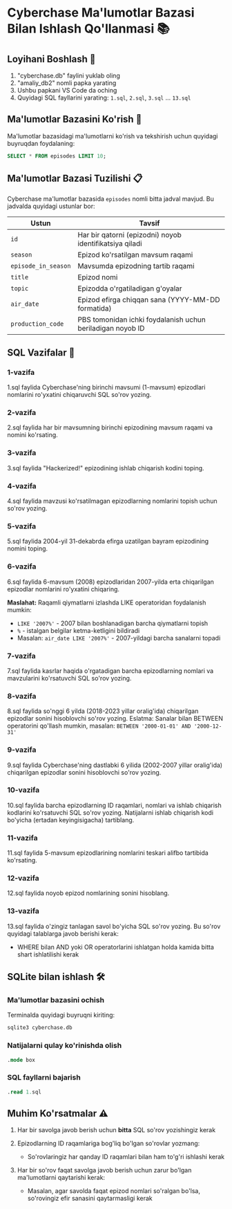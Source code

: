 # Cyberchase Ma'lumotlar Bazasi Bilan Ishlash Qo'llanmasi 📚

## Loyihani Boshlash 🚀

1. "cyberchase.db" faylini yuklab oling
2. "amaliy_db2" nomli papka yarating
3. Ushbu papkani VS Code da oching
4. Quyidagi SQL fayllarini yarating: `1.sql`, `2.sql`, `3.sql` ... `13.sql`

## Ma'lumotlar Bazasini Ko'rish 👀

Ma'lumotlar bazasidagi ma'lumotlarni ko'rish va tekshirish uchun quyidagi buyruqdan foydalaning:
```sql
SELECT * FROM episodes LIMIT 10;
```

## Ma'lumotlar Bazasi Tuzilishi 📋

Cyberchase ma'lumotlar bazasida `episodes` nomli bitta jadval mavjud. Bu jadvalda quyidagi ustunlar bor:

| Ustun | Tavsif |
|-------|---------|
| `id` | Har bir qatorni (epizodni) noyob identifikatsiya qiladi |
| `season` | Epizod ko'rsatilgan mavsum raqami |
| `episode_in_season` | Mavsumda epizodning tartib raqami |
| `title` | Epizod nomi |
| `topic` | Epizodda o'rgatiladigan g'oyalar |
| `air_date` | Epizod efirga chiqqan sana (YYYY-MM-DD formatida) |
| `production_code` | PBS tomonidan ichki foydalanish uchun beriladigan noyob ID |

## SQL Vazifalar 📝

### 1-vazifa
1.sql faylida Cyberchase'ning birinchi mavsumi (1-mavsum) epizodlari nomlarini ro'yxatini chiqaruvchi SQL so'rov yozing.

### 2-vazifa
2.sql faylida har bir mavsumning birinchi epizodining mavsum raqami va nomini ko'rsating.

### 3-vazifa
3.sql faylida "Hackerized!" epizodining ishlab chiqarish kodini toping.

### 4-vazifa
4.sql faylida mavzusi ko'rsatilmagan epizodlarning nomlarini topish uchun so'rov yozing.

### 5-vazifa
5.sql faylida 2004-yil 31-dekabrda efirga uzatilgan bayram epizodining nomini toping.

### 6-vazifa
6.sql faylida 6-mavsum (2008) epizodlaridan 2007-yilda erta chiqarilgan epizodlar nomlarini ro'yxatini chiqaring.

**Maslahat:** Raqamli qiymatlarni izlashda LIKE operatoridan foydalanish mumkin:
- `LIKE '2007%'` - 2007 bilan boshlanadigan barcha qiymatlarni topish
- `%` - istalgan belgilar ketma-ketligini bildiradi
- Masalan: `air_date LIKE '2007%'` - 2007-yildagi barcha sanalarni topadi

### 7-vazifa
7.sql faylida kasrlar haqida o'rgatadigan barcha epizodlarning nomlari va mavzularini ko'rsatuvchi SQL so'rov yozing.

### 8-vazifa
8.sql faylida so'nggi 6 yilda (2018-2023 yillar oralig'ida) chiqarilgan epizodlar sonini hisoblovchi so'rov yozing.
Eslatma: Sanalar bilan BETWEEN operatorini qo'llash mumkin, masalan: `BETWEEN '2000-01-01' AND '2000-12-31'`

### 9-vazifa
9.sql faylida Cyberchase'ning dastlabki 6 yilida (2002-2007 yillar oralig'ida) chiqarilgan epizodlar sonini hisoblovchi so'rov yozing.

### 10-vazifa
10.sql faylida barcha epizodlarning ID raqamlari, nomlari va ishlab chiqarish kodlarini ko'rsatuvchi SQL so'rov yozing. Natijalarni ishlab chiqarish kodi bo'yicha (ertadan keyingisigacha) tartiblang.

### 11-vazifa
11.sql faylida 5-mavsum epizodlarining nomlarini teskari alifbo tartibida ko'rsating.

### 12-vazifa
12.sql faylida noyob epizod nomlarining sonini hisoblang.

### 13-vazifa
13.sql faylida o'zingiz tanlagan savol bo'yicha SQL so'rov yozing. Bu so'rov quyidagi talablarga javob berishi kerak:
- WHERE bilan AND yoki OR operatorlarini ishlatgan holda kamida bitta shart ishlatilishi kerak

## SQLite bilan ishlash 🛠️

### Ma'lumotlar bazasini ochish
Terminalda quyidagi buyruqni kiriting:
```bash
sqlite3 cyberchase.db
```

### Natijalarni qulay ko'rinishda olish
```sql
.mode box
```

### SQL fayllarni bajarish
```sql
.read 1.sql
```

## Muhim Ko'rsatmalar ⚠️

1. Har bir savolga javob berish uchun **bitta** SQL so'rov yozishingiz kerak

2. Epizodlarning ID raqamlariga bog'liq bo'lgan so'rovlar yozmang: 
   - So'rovlaringiz har qanday ID raqamlari bilan ham to'g'ri ishlashi kerak

3. Har bir so'rov faqat savolga javob berish uchun zarur bo'lgan ma'lumotlarni qaytarishi kerak:
   - Masalan, agar savolda faqat epizod nomlari so'ralgan bo'lsa, so'rovingiz efir sanasini qaytarmasligi kerak